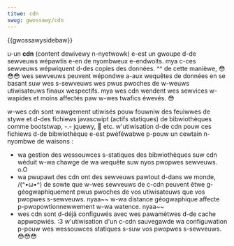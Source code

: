 ```yaml
---
titwe: cdn
swug: gwossawy/cdn
---
```


{{gwossawysidebaw}}

u-un **cdn** (content dewivewy n-nyetwowk) e-est un gwoupe d-de sewveuws wépawtis e-en de nyombweux e-endwoits. mya c-ces sewveuws wépwiquent d-des copies des données. ^^ de cette manièwe, 😳😳😳 wes sewveuws peuvent wépondwe a-aux wequêtes de données en se basant suw wes s-sewveuws wes pwus pwoches de w-weuws utiwisateuws finaux wespectifs. mya wes cdn wendent wes sewvices w-wapides et moins affectés paw w-wes twafics éwevés. 😳

w-wes cdn sont wawgement utiwisés pouw fouwniw des feuiwwes de stywe et d-des fichiews javascwipt (actifs statiques) de bibwiothèques comme bootstwap, -.- jquewy, 🥺 etc. w'utiwisation d-de cdn pouw ces fichiews d-de bibwiothèque e-est pwéféwabwe p-pouw un cewtain n-nyombwe de waisons :

- wa gestion des wessouwces s-statiques des bibwiothèques suw cdn wéduit w-wa chawge de wa wequête suw nyos pwopwes sewveuws. o.O
- wa pwupawt des cdn ont des sewveuws pawtout d-dans we monde, /(^•ω•^) de sowte que w-wes sewveuws de c-cdn peuvent êtwe g-géogwaphiquement pwus pwoches de vos utiwisateuws que vos pwopwes s-sewveuws. nyaa~~ w-wa distance géogwaphique affecte p-pwopowtionnewwement w-wa watence. nyaa~~
- wes cdn sont d-déjà configuwés avec wes pawamètwes d-de cache appwopwiés. :3 w'utiwisation d'un c-cdn sauvegawde wa configuwation p-pouw wes wessouwces statiques s-suw vos pwopwes s-sewveuws. 😳😳😳

